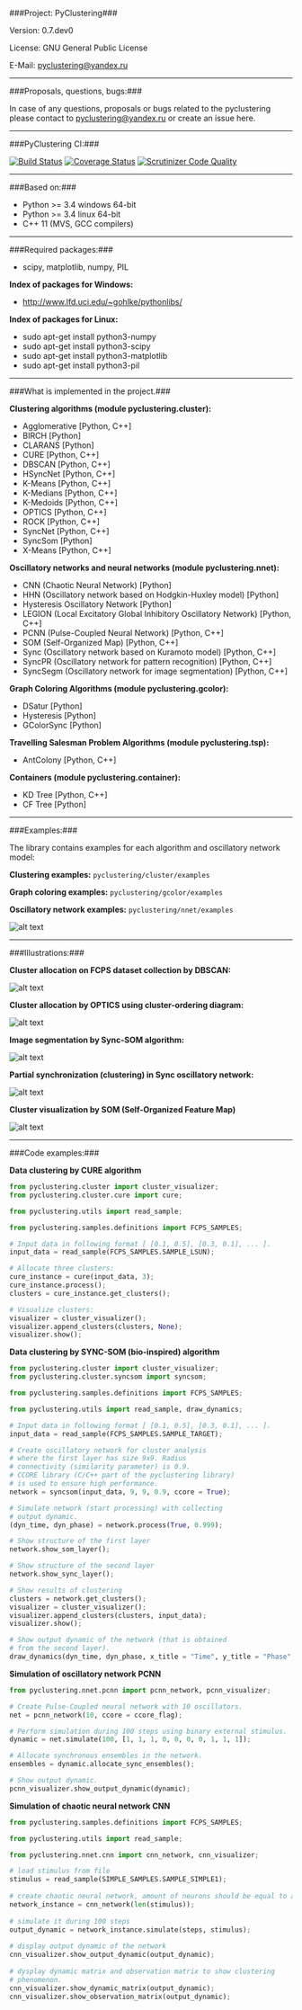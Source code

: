 ###Project: PyClustering###

Version: 0.7.dev0

License: GNU General Public License

E-Mail: pyclustering@yandex.ru

------------------------------------------------

###Proposals, questions, bugs:###

In case of any questions, proposals or bugs related to the pyclustering please contact to pyclustering@yandex.ru or create an issue here.

------------------------------------------------

###PyClustering CI:###

[![Build Status](https://travis-ci.org/annoviko/pyclustering.svg?branch=master)](https://travis-ci.org/annoviko/pyclustering)
[![Coverage Status](https://coveralls.io/repos/github/annoviko/pyclustering/badge.svg?branch=master)](https://coveralls.io/github/annoviko/pyclustering?branch=master)
[![Scrutinizer Code Quality](https://scrutinizer-ci.com/g/annoviko/pyclustering/badges/quality-score.png?b=master)](https://scrutinizer-ci.com/g/annoviko/pyclustering/?branch=master)

------------------------------------------------

###Based on:###

- Python >= 3.4 windows 64-bit
- Python >= 3.4 linux 64-bit
- C++ 11 (MVS, GCC compilers)

------------------------------------------------

###Required packages:###

- scipy, matplotlib, numpy, PIL


**Index of packages for Windows:**

- http://www.lfd.uci.edu/~gohlke/pythonlibs/

**Index of packages for Linux:**
- sudo apt-get install python3-numpy
- sudo apt-get install python3-scipy
- sudo apt-get install python3-matplotlib
- sudo apt-get install python3-pil

------------------------------------------------

###What is implemented in the project.###

**Clustering algorithms (module pyclustering.cluster):**
- Agglomerative [Python, C++]
- BIRCH [Python]
- CLARANS [Python]
- CURE [Python, C++]
- DBSCAN [Python, C++]
- HSyncNet [Python, C++]
- K-Means [Python, C++]
- K-Medians [Python, C++]
- K-Medoids [Python, C++]
- OPTICS [Python, C++]
- ROCK [Python, C++]
- SyncNet [Python, C++]
- SyncSom [Python]
- X-Means [Python, C++]

**Oscillatory networks and neural networks (module pyclustering.nnet):**
- CNN (Chaotic Neural Network) [Python]
- HHN (Oscillatory network based on Hodgkin-Huxley model) [Python]
- Hysteresis Oscillatory Network [Python]
- LEGION (Local Excitatory Global Inhibitory Oscillatory Network) [Python, C++]
- PCNN (Pulse-Coupled Neural Network) [Python, C++]
- SOM (Self-Organized Map) [Python, C++]
- Sync (Oscillatory network based on Kuramoto model) [Python, C++]
- SyncPR (Oscillatory network for pattern recognition) [Python, C++]
- SyncSegm (Oscillatory network for image segmentation) [Python, C++]

**Graph Coloring Algorithms (module pyclustering.gcolor):**
- DSatur [Python]
- Hysteresis [Python]
- GColorSync [Python]

**Travelling Salesman Problem Algorithms (module pyclustering.tsp):**
- AntColony [Python, C++]

**Containers (module pyclustering.container):**
- KD Tree [Python, C++]
- CF Tree [Python]

------------------------------------------------

###Examples:###

The library contains examples for each algorithm and oscillatory network model:

**Clustering examples:** `pyclustering/cluster/examples`

**Graph coloring examples:** `pyclustering/gcolor/examples`

**Oscillatory network examples:** `pyclustering/nnet/examples`

![alt text](https://github.com/annoviko/pyclustering/blob/master/docs/img/example_cluster_place.png "Where are examples?")

------------------------------------------------

###Illustrations:###

**Cluster allocation on FCPS dataset collection by DBSCAN:**

![alt text](https://github.com/annoviko/pyclustering/blob/master/docs/img/fcps_cluster_analysis.png "Clustering by DBSCAN")

**Cluster allocation by OPTICS using cluster-ordering diagram:**

![alt text](https://github.com/annoviko/pyclustering/blob/master/docs/img/optics_example_clustering.png "Clustering by OPTICS")

**Image segmentation by Sync-SOM algorithm:**

![alt text](https://github.com/annoviko/pyclustering/blob/master/docs/img/sync_som_image_segmentation.png "Image segmentation by Sync-SOM")

**Partial synchronization (clustering) in Sync oscillatory network:**

![alt text](https://github.com/annoviko/pyclustering/blob/master/docs/img/sync_partial_synchronization.png "Partial synchronization in Sync oscillatory network")

**Cluster visualization by SOM (Self-Organized Feature Map)**

![alt text](https://github.com/annoviko/pyclustering/blob/master/docs/img/target_som_processing.png "Cluster visualization by SOM")

------------------------------------------------

###Code examples:###

**Data clustering by CURE algorithm**
```python
from pyclustering.cluster import cluster_visualizer;
from pyclustering.cluster.cure import cure;

from pyclustering.utils import read_sample;

from pyclustering.samples.definitions import FCPS_SAMPLES;

# Input data in following format [ [0.1, 0.5], [0.3, 0.1], ... ].
input_data = read_sample(FCPS_SAMPLES.SAMPLE_LSUN);

# Allocate three clusters:
cure_instance = cure(input_data, 3);
cure_instance.process();
clusters = cure_instance.get_clusters();

# Visualize clusters:
visualizer = cluster_visualizer();
visualizer.append_clusters(clusters, None);
visualizer.show();
```

**Data clustering by SYNC-SOM (bio-inspired) algorithm**
```python
from pyclustering.cluster import cluster_visualizer;
from pyclustering.cluster.syncsom import syncsom;

from pyclustering.samples.definitions import FCPS_SAMPLES;

from pyclustering.utils import read_sample, draw_dynamics;

# Input data in following format [ [0.1, 0.5], [0.3, 0.1], ... ].
input_data = read_sample(FCPS_SAMPLES.SAMPLE_TARGET);

# Create oscillatory network for cluster analysis
# where the first layer has size 9x9. Radius
# connectivity (similarity parameter) is 0.9.
# CCORE library (C/C++ part of the pyclustering library)
# is used to ensure high performance.
network = syncsom(input_data, 9, 9, 0.9, ccore = True);

# Simulate network (start processing) with collecting
# output dynamic.
(dyn_time, dyn_phase) = network.process(True, 0.999);

# Show structure of the first layer
network.show_som_layer();

# Show structure of the second layer
network.show_sync_layer();

# Show results of clustering
clusters = network.get_clusters();
visualizer = cluster_visualizer();
visualizer.append_clusters(clusters, input_data);
visualizer.show();

# Show output dynamic of the network (that is obtained
# from the second layer).
draw_dynamics(dyn_time, dyn_phase, x_title = "Time", y_title = "Phase", y_lim = [0, 2 * 3.14]);
```

**Simulation of oscillatory network PCNN**
```python
from pyclustering.nnet.pcnn import pcnn_network, pcnn_visualizer;

# Create Pulse-Coupled neural network with 10 oscillators.
net = pcnn_network(10, ccore = ccore_flag);

# Perform simulation during 100 steps using binary external stimulus.
dynamic = net.simulate(100, [1, 1, 1, 0, 0, 0, 0, 1, 1, 1]);

# Allocate synchronous ensembles in the network.
ensembles = dynamic.allocate_sync_ensembles();

# Show output dynamic.
pcnn_visualizer.show_output_dynamic(dynamic); 
```

**Simulation of chaotic neural network CNN**
```python
from pyclustering.samples.definitions import FCPS_SAMPLES;

from pyclustering.utils import read_sample;

from pyclustering.nnet.cnn import cnn_network, cnn_visualizer;

# load stimulus from file
stimulus = read_sample(SIMPLE_SAMPLES.SAMPLE_SIMPLE1);
        
# create chaotic neural network, amount of neurons should be equal to amout of stimulus
network_instance = cnn_network(len(stimulus));
        
# simulate it during 100 steps
output_dynamic = network_instance.simulate(steps, stimulus);
        
# display output dynamic of the network
cnn_visualizer.show_output_dynamic(output_dynamic);
        
# dysplay dynamic matrix and observation matrix to show clustering
# phenomenon.
cnn_visualizer.show_dynamic_matrix(output_dynamic);
cnn_visualizer.show_observation_matrix(output_dynamic); 
```
